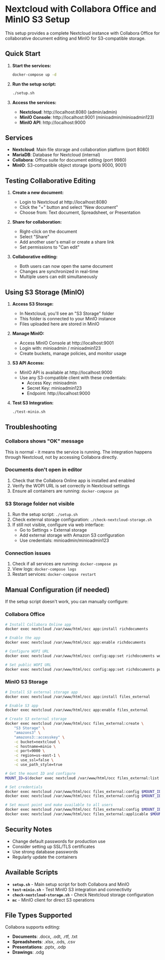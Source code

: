 # Nextcloud with Collabora Office and MinIO S3 Setup

This setup provides a complete Nextcloud instance with Collabora Office for collaborative document editing and MinIO for S3-compatible storage.

## Quick Start

1. **Start the services:**
   ```bash
   docker-compose up -d
   ```

2. **Run the setup script:**
   ```bash
   ./setup.sh
   ```

3. **Access the services:**
   - **Nextcloud**: http://localhost:8080 (admin/admin)
   - **MinIO Console**: http://localhost:9001 (minioadmin/minioadmin123)
   - **MinIO API**: http://localhost:9000

## Services

- **Nextcloud**: Main file storage and collaboration platform (port 8080)
- **MariaDB**: Database for Nextcloud (internal)
- **Collabora**: Office suite for document editing (port 9980)
- **MinIO**: S3-compatible object storage (ports 9000, 9001)

## Testing Collaborative Editing

1. **Create a new document:**
   - Login to Nextcloud at http://localhost:8080
   - Click the "+" button and select "New document"
   - Choose from: Text document, Spreadsheet, or Presentation

2. **Share for collaboration:**
   - Right-click on the document
   - Select "Share"
   - Add another user's email or create a share link
   - Set permissions to "Can edit"

3. **Collaborative editing:**
   - Both users can now open the same document
   - Changes are synchronized in real-time
   - Multiple users can edit simultaneously

## Using S3 Storage (MinIO)

1. **Access S3 Storage:**
   - In Nextcloud, you'll see an "S3 Storage" folder
   - This folder is connected to your MinIO instance
   - Files uploaded here are stored in MinIO

2. **Manage MinIO:**
   - Access MinIO Console at http://localhost:9001
   - Login with: minioadmin / minioadmin123
   - Create buckets, manage policies, and monitor usage

3. **S3 API Access:**
   - MinIO API is available at http://localhost:9000
   - Use any S3-compatible client with these credentials:
     - Access Key: minioadmin
     - Secret Key: minioadmin123
     - Endpoint: http://localhost:9000

4. **Test S3 Integration:**
   ```bash
   ./test-minio.sh
   ```

## Troubleshooting

### Collabora shows "OK" message
This is normal - it means the service is running. The integration happens through Nextcloud, not by accessing Collabora directly.

### Documents don't open in editor
1. Check that the Collabora Online app is installed and enabled
2. Verify the WOPI URL is set correctly in Nextcloud settings
3. Ensure all containers are running: `docker-compose ps`

### S3 Storage folder not visible
1. Run the setup script: `./setup.sh`
2. Check external storage configuration: `./check-nextcloud-storage.sh`
3. If still not visible, configure via web interface:
   - Go to Settings > External storage
   - Add external storage with Amazon S3 configuration
   - Use credentials: minioadmin/minioadmin123

### Connection issues
1. Check if all services are running: `docker-compose ps`
2. View logs: `docker-compose logs`
3. Restart services: `docker-compose restart`

## Manual Configuration (if needed)

If the setup script doesn't work, you can manually configure:

### Collabora Office
```bash
# Install Collabora Online app
docker exec nextcloud /var/www/html/occ app:install richdocuments

# Enable the app
docker exec nextcloud /var/www/html/occ app:enable richdocuments

# Configure WOPI URL
docker exec nextcloud /var/www/html/occ config:app:set richdocuments wopi_url --value="http://collabora:9980"

# Set public WOPI URL
docker exec nextcloud /var/www/html/occ config:app:set richdocuments public_wopi_url --value="http://localhost:9980"
```

### MinIO S3 Storage
```bash
# Install S3 external storage app
docker exec nextcloud /var/www/html/occ app:install files_external

# Enable S3 app
docker exec nextcloud /var/www/html/occ app:enable files_external

# Create S3 external storage
docker exec nextcloud /var/www/html/occ files_external:create \
    "S3 Storage" \
    "amazons3" \
    "amazons3::accesskey" \
    -c bucket=nextcloud \
    -c hostname=minio \
    -c port=9000 \
    -c region=us-east-1 \
    -c use_ssl=false \
    -c use_path_style=true

# Get the mount ID and configure
MOUNT_ID=$(docker exec nextcloud /var/www/html/occ files_external:list --output=json | grep -o '"mount_id":[0-9]*' | cut -d':' -f2 | head -1)

# Set credentials
docker exec nextcloud /var/www/html/occ files_external:config $MOUNT_ID amazons3::accesskey minioadmin
docker exec nextcloud /var/www/html/occ files_external:config $MOUNT_ID amazons3::secretkey minioadmin123

# Set mount point and make available to all users
docker exec nextcloud /var/www/html/occ files_external:config $MOUNT_ID mountpoint "/S3 Storage"
docker exec nextcloud /var/www/html/occ files_external:applicable $MOUNT_ID --remove-all
```

## Security Notes

- Change default passwords for production use
- Consider setting up SSL/TLS certificates
- Use strong database passwords
- Regularly update the containers

## Available Scripts

- **`setup.sh`** - Main setup script for both Collabora and MinIO
- **`test-minio.sh`** - Test MinIO S3 integration and connectivity
- **`check-nextcloud-storage.sh`** - Check Nextcloud storage configuration
- **`mc`** - MinIO client for direct S3 operations

## File Types Supported

Collabora supports editing:
- **Documents**: .docx, .odt, .rtf, .txt
- **Spreadsheets**: .xlsx, .ods, .csv
- **Presentations**: .pptx, .odp
- **Drawings**: .odg